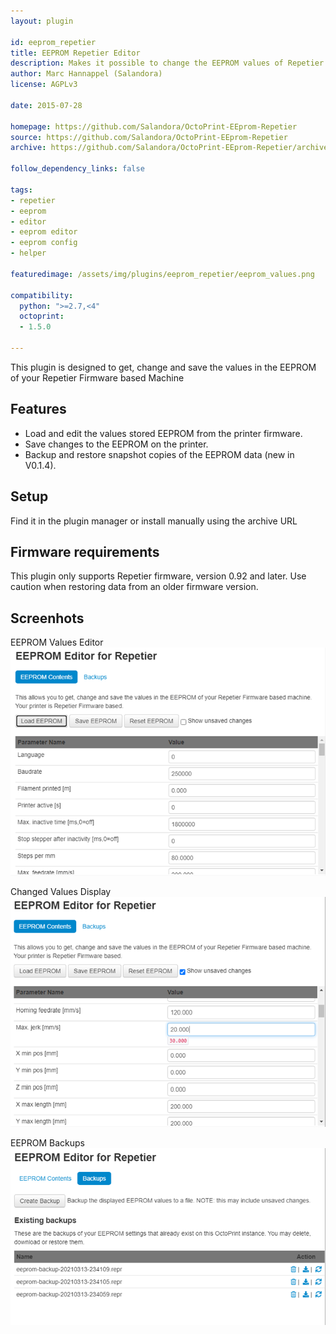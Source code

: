 ```yaml
---
layout: plugin

id: eeprom_repetier
title: EEPROM Repetier Editor
description: Makes it possible to change the EEPROM values of Repetier Firmware through OctoPrint
author: Marc Hannappel (Salandora)
license: AGPLv3

date: 2015-07-28

homepage: https://github.com/Salandora/OctoPrint-EEprom-Repetier
source: https://github.com/Salandora/OctoPrint-EEprom-Repetier
archive: https://github.com/Salandora/OctoPrint-EEprom-Repetier/archive/master.zip

follow_dependency_links: false

tags:
- repetier
- eeprom
- editor
- eeprom editor
- eeprom config
- helper

featuredimage: /assets/img/plugins/eeprom_repetier/eeprom_values.png

compatibility:
  python: ">=2.7,<4"
  octoprint:
  - 1.5.0

---
```


This plugin is designed to get, change and save the values in the EEPROM of your Repetier Firmware based Machine

## Features

- Load and edit the values stored EEPROM from the printer firmware.
- Save changes to the EEPROM on the printer.
- Backup and restore snapshot copies of the EEPROM data (new in V0.1.4).

## Setup

Find it in the plugin manager or install manually using the archive URL

## Firmware requirements

This plugin only supports Repetier firmware, version 0.92 and later.  Use caution when restoring data from an older firmware version.

## Screenhots

EEPROM Values Editor
![EEPROM Values](/assets/img/plugins/eeprom_repetier/eeprom_values.png)

Changed Values Display
![Changed Values Displayed](/assets/img/plugins/eeprom_repetier/eeprom_changed_values.png)

EEPROM Backups
![Backups](/assets/img/plugins/eeprom_repetier/eeprom_backups.png)
